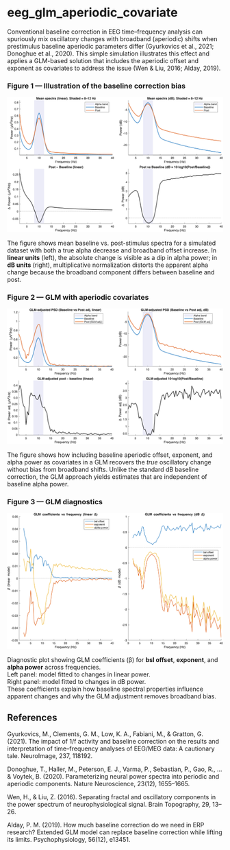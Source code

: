 # eeg_glm_aperiodic_covariate
Conventional baseline correction in EEG time–frequency analysis can spuriously mix oscillatory changes with broadband (aperiodic) shifts when prestimulus baseline aperiodic parameters differ (Gyurkovics et al., 2021; Donoghue et al., 2020). This simple simulation illustrates this effect and applies a GLM-based solution that includes the aperiodic offset and exponent as covariates to address the issue (Wen & Liu, 2016; Alday, 2019).

### Figure 1 — Illustration of the baseline correction bias

![Figure 1](https://github.com/amisepa/eeg_glm_aperiodic_covariate/blob/main/fig1.png?raw=true&v=2)

The figure shows mean baseline vs. post-stimulus spectra for a simulated dataset with both a true alpha decrease and broadband offset increase. In **linear units** (left), the absolute change is visible as a dip in alpha power; in **dB units** (right), multiplicative normalization distorts the apparent alpha change because the broadband component differs between baseline and post.


### Figure 2 — GLM with aperiodic covariates

![Figure 2](https://github.com/amisepa/eeg_glm_aperiodic_covariate/blob/main/fig2.png?raw=true&v=2)


The figure shows how including baseline aperiodic offset, exponent, and alpha power as covariates in a GLM recovers the *true* oscillatory change without bias from broadband shifts. Unlike the standard dB baseline correction, the GLM approach yields estimates that are independent of baseline alpha power.


### Figure 3 — GLM diagnostics

![Figure 3](https://github.com/amisepa/eeg_glm_aperiodic_covariate/blob/main/fig3.png?raw=true&v=2)

Diagnostic plot showing GLM coefficients (β) for **bsl offset**, **exponent**, and **alpha power** across frequencies.  
Left panel: model fitted to changes in linear power.  
Right panel: model fitted to changes in dB power.  
These coefficients explain how baseline spectral properties influence apparent changes and why the GLM adjustment removes broadband bias.

## References

Gyurkovics, M., Clements, G. M., Low, K. A., Fabiani, M., & Gratton, G. (2021). The impact of 1/f activity and baseline correction on the results and interpretation of time–frequency analyses of EEG/MEG data: A cautionary tale. NeuroImage, 237, 118192.

Donoghue, T., Haller, M., Peterson, E. J., Varma, P., Sebastian, P., Gao, R., ... & Voytek, B. (2020). Parameterizing neural power spectra into periodic and aperiodic components. Nature Neuroscience, 23(12), 1655–1665.

Wen, H., & Liu, Z. (2016). Separating fractal and oscillatory components in the power spectrum of neurophysiological signal. Brain Topography, 29, 13–26.

Alday, P. M. (2019). How much baseline correction do we need in ERP research? Extended GLM model can replace baseline correction while lifting its limits. Psychophysiology, 56(12), e13451.
